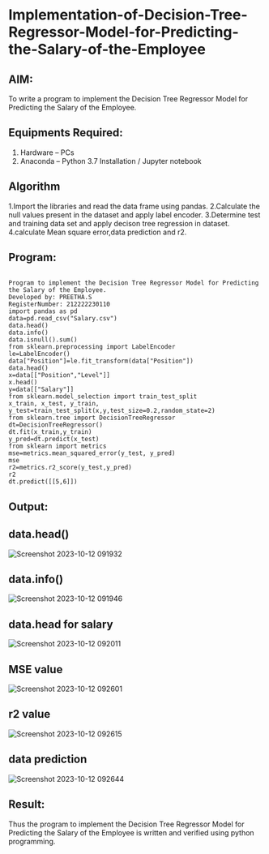 # Implementation-of-Decision-Tree-Regressor-Model-for-Predicting-the-Salary-of-the-Employee

## AIM:
To write a program to implement the Decision Tree Regressor Model for Predicting the Salary of the Employee.

## Equipments Required:
1. Hardware – PCs
2. Anaconda – Python 3.7 Installation / Jupyter notebook

## Algorithm
1.Import the libraries and read the data frame using pandas.
2.Calculate the null values present in the dataset and apply label encoder.
3.Determine test and training data set and apply decison tree regression in dataset.
4.calculate Mean square error,data prediction and r2.  
## Program:
```

Program to implement the Decision Tree Regressor Model for Predicting the Salary of the Employee.
Developed by: PREETHA.S
RegisterNumber: 212222230110
import pandas as pd
data=pd.read_csv("Salary.csv")
data.head()
data.info()
data.isnull().sum()
from sklearn.preprocessing import LabelEncoder
le=LabelEncoder()
data["Position"]=le.fit_transform(data["Position"])
data.head()
x=data[["Position","Level"]]
x.head()
y=data[["Salary"]]
from sklearn.model_selection import train_test_split
x_train, x_test, y_train, y_test=train_test_split(x,y,test_size=0.2,random_state=2)
from sklearn.tree import DecisionTreeRegressor
dt=DecisionTreeRegressor()
dt.fit(x_train,y_train)
y_pred=dt.predict(x_test)
from sklearn import metrics
mse=metrics.mean_squared_error(y_test, y_pred)
mse
r2=metrics.r2_score(y_test,y_pred)
r2
dt.predict([[5,6]])
```

## Output:

## data.head()

![Screenshot 2023-10-12 091932](https://github.com/Preetha-Senthamilan/Implementation-of-Decision-Tree-Regressor-Model-for-Predicting-the-Salary-of-the-Employee/assets/119390282/da57082e-f639-4782-841a-736cdfadd7c6)

## data.info()

![Screenshot 2023-10-12 091946](https://github.com/Preetha-Senthamilan/Implementation-of-Decision-Tree-Regressor-Model-for-Predicting-the-Salary-of-the-Employee/assets/119390282/c9cd2d38-5408-4669-890f-d3e6593e11da)

## data.head for salary

![Screenshot 2023-10-12 092011](https://github.com/Preetha-Senthamilan/Implementation-of-Decision-Tree-Regressor-Model-for-Predicting-the-Salary-of-the-Employee/assets/119390282/de2acbf4-bf2d-4a5f-a66e-78eebbd0449e)

## MSE value

![Screenshot 2023-10-12 092601](https://github.com/Preetha-Senthamilan/Implementation-of-Decision-Tree-Regressor-Model-for-Predicting-the-Salary-of-the-Employee/assets/119390282/c1cc772d-4efd-4a82-bd99-b283f7ceec35)


## r2 value

![Screenshot 2023-10-12 092615](https://github.com/Preetha-Senthamilan/Implementation-of-Decision-Tree-Regressor-Model-for-Predicting-the-Salary-of-the-Employee/assets/119390282/5f4604b8-1d6e-4d96-93f4-c6ba2195fe35)

## data prediction

![Screenshot 2023-10-12 092644](https://github.com/Preetha-Senthamilan/Implementation-of-Decision-Tree-Regressor-Model-for-Predicting-the-Salary-of-the-Employee/assets/119390282/75fef0b5-08e8-4896-83a1-4fca90278491)






## Result:
Thus the program to implement the Decision Tree Regressor Model for Predicting the Salary of the Employee is written and verified using python programming.
